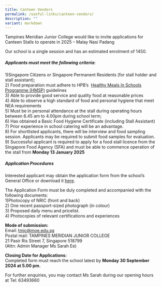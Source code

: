 ```yaml
---
title: Canteen Vendors
permalink: /useful-links/canteen-vendors/
description: ""
variant: markdown
---
```

Tampines Meridian Junior College would like to invite applications for Canteen Stalls to operate in 2025 –  Malay Nasi Padang

Our school is a single session and has an estimated enrolment of 1450.
##### Applicants must meet the following criteria:

1)Singapore Citizens or Singapore Permanent Residents (for stall holder and stall assistant);<br>
2) Food preparation must adhere to HPB’s &nbsp;[Healthy Meals In Schools Programme (HMSP)](https://www.hpb.gov.sg/schools/school-programmes/healthy-meals-in-schools-programme) guidelines<br>
3) Able to provide good service and quality food at reasonable prices<br>
4) Able to observe a high standard of food and personal hygiene that meet NEA requirements<br>
5) Must be in personal attendance at the stall during operating hours between 6.45 am to 4.00pm during school term;<br>
6) Has obtained a Basic Food Hygiene Certificate (including Stall Assistant)<br>
7) Prior experience in school catering will be an advantage.<br>
8) For shortlisted applicants, there will be interview and food sampling session. Applicants may be required to submit food samples for evaluation.<br>
9) Successful applicant is required to apply for a food stall licence from the Singapore Food Agency (SFA) and must be able to commence operation of the stall from **Monday 13 January 2025**

##### Application Procedures
Interested applicant may obtain the application form from the school’s General Office or download it [here](/files/Useful%20Links/application_for_canteen_stall_in_existing_school.pdf).

The Application Form must be duly completed and accompanied with the following documents:<br>
1)Photocopy of NRIC (front and back)<br>
2) One recent passport-sized photograph (in colour)<br>
3) Proposed daily menu and pricelist.<br>
4) Photocopies of relevant certifications and experiences<br>

**Mode of submission:**<br>
Email: tmjc@moe.edu.sg<br>
Postal mail: TAMPINES MERIDIAN JUNIOR COLLEGE<br>
21 Pasir Ris Street 7,  Singapore 518799<br> (Attn: Admin Manager Ms Sarah Ee)

**Closing Date for Applications:** <br>
Completed form must reach the school latest by **Monday 30 September 2024 at 5.00 pm.**

For further enquiries, you may contact Ms Sarah during our opening hours at Tel: 63493660
